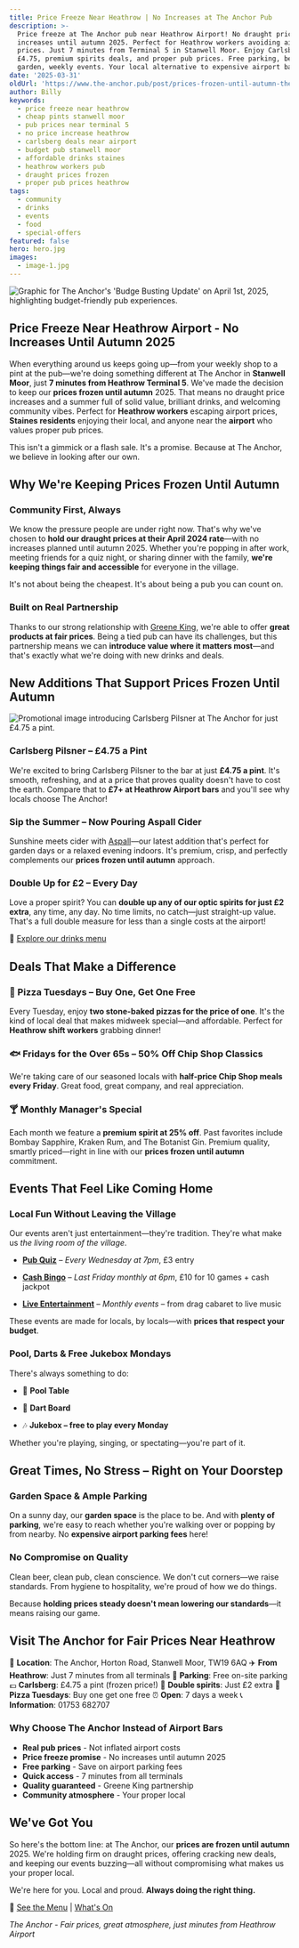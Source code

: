 ```yaml
---
title: Price Freeze Near Heathrow | No Increases at The Anchor Pub
description: >-
  Price freeze at The Anchor pub near Heathrow Airport! No draught price
  increases until autumn 2025. Perfect for Heathrow workers avoiding airport
  prices. Just 7 minutes from Terminal 5 in Stanwell Moor. Enjoy Carlsberg at
  £4.75, premium spirits deals, and proper pub prices. Free parking, beer
  garden, weekly events. Your local alternative to expensive airport bars.
date: '2025-03-31'
oldUrl: 'https://www.the-anchor.pub/post/prices-frozen-until-autumn-theanchor-pub'
author: Billy
keywords:
  - price freeze near heathrow
  - cheap pints stanwell moor
  - pub prices near terminal 5
  - no price increase heathrow
  - carlsberg deals near airport
  - budget pub stanwell moor
  - affordable drinks staines
  - heathrow workers pub
  - draught prices frozen
  - proper pub prices heathrow
tags:
  - community
  - drinks
  - events
  - food
  - special-offers
featured: false
hero: hero.jpg
images:
  - image-1.jpg
---
```


![Graphic for The Anchor's 'Budge Busting Update' on April 1st, 2025, highlighting budget-friendly pub experiences.](/content/blog/prices-frozen-until-autumn-theanchor-pub/hero.jpg)

## Price Freeze Near Heathrow Airport - No Increases Until Autumn 2025

When everything around us keeps going up—from your weekly shop to a pint at the pub—we're doing something different at The Anchor in **Stanwell Moor**, just **7 minutes from Heathrow Terminal 5**. We've made the decision to keep our **prices frozen until autumn** 2025. That means no draught price increases and a summer full of solid value, brilliant drinks, and welcoming community vibes. Perfect for **Heathrow workers** escaping airport prices, **Staines residents** enjoying their local, and anyone near the **airport** who values proper pub prices.

  

This isn't a gimmick or a flash sale. It's a promise. Because at The Anchor, we believe in looking after our own.

  

## Why We're Keeping Prices Frozen Until Autumn

### Community First, Always

We know the pressure people are under right now. That's why we've chosen to **hold our draught prices at their April 2024 rate**—with no increases planned until autumn 2025. Whether you're popping in after work, meeting friends for a quiz night, or sharing dinner with the family, **we're keeping things fair and accessible** for everyone in the village.

  

It's not about being the cheapest. It's about being a pub you can count on.

  

### Built on Real Partnership

Thanks to our strong relationship with [Greene King](https://www.greeneking.co.uk/), we're able to offer **great products at fair prices**. Being a tied pub can have its challenges, but this partnership means we can **introduce value where it matters most**—and that's exactly what we're doing with new drinks and deals.

  

## New Additions That Support Prices Frozen Until Autumn

![Promotional image introducing Carlsberg Pilsner at The Anchor for just £4.75 a pint.](/content/blog/prices-frozen-until-autumn-theanchor-pub/image-1.jpg)

### Carlsberg Pilsner – £4.75 a Pint

We're excited to bring Carlsberg Pilsner to the bar at just **£4.75 a pint**. It's smooth, refreshing, and at a price that proves quality doesn't have to cost the earth. Compare that to **£7+ at Heathrow Airport bars** and you'll see why locals choose The Anchor!

  

### Sip the Summer – Now Pouring Aspall Cider

Sunshine meets cider with [Aspall](https://www.aspall.co.uk/)—our latest addition that's perfect for garden days or a relaxed evening indoors. It's premium, crisp, and perfectly complements our **prices frozen until autumn** approach.

  

### Double Up for £2 – Every Day

Love a proper spirit? You can **double up any of our optic spirits for just £2 extra**, any time, any day. No time limits, no catch—just straight-up value. That's a full double measure for less than a single costs at the airport!

  

🔗 [Explore our drinks menu](https://www.the-anchor.pub/drink)

  

## Deals That Make a Difference

### 🍕 Pizza Tuesdays – Buy One, Get One Free

Every Tuesday, enjoy **two stone-baked pizzas for the price of one**. It's the kind of local deal that makes midweek special—and affordable. Perfect for **Heathrow shift workers** grabbing dinner!

  

### 🐟 Fridays for the Over 65s – 50% Off Chip Shop Classics

We're taking care of our seasoned locals with **half-price Chip Shop meals every Friday**. Great food, great company, and real appreciation.

  

### 🍸 Monthly Manager's Special

Each month we feature a **premium spirit at 25% off**. Past favorites include Bombay Sapphire, Kraken Rum, and The Botanist Gin. Premium quality, smartly priced—right in line with our **prices frozen until autumn** commitment.

  

## Events That Feel Like Coming Home

### Local Fun Without Leaving the Village

Our events aren't just entertainment—they're tradition. They're what make us _the living room of the village_.

*   [**Pub Quiz**](https://www.the-anchor.pub/event-details/pub-pursuit-live-the-ultimate-quiz-night-at-the-anchor-2025-04-02-19-00) – _Every Wednesday at 7pm_, £3 entry
    
*   [**Cash Bingo**](https://www.the-anchor.pub/event-details/monthly-cash-bingo-night-50-jackpot-chip-shop-fridays-2025-04-25-18-00) – _Last Friday monthly at 6pm_, £10 for 10 games + cash jackpot
    
*   [**Live Entertainment**](https://www.the-anchor.pub/event-details/gameshow-house-party-2025-05-30-19-00) – _Monthly events_ – from drag cabaret to live music
    

  

These events are made for locals, by locals—with **prices that respect your budget**.

  

### Pool, Darts & Free Jukebox Mondays

There's always something to do:

*   🎱 **Pool Table**
    
*   🎯 **Dart Board**
    
*   🎶 **Jukebox – free to play every Monday**
    

  

Whether you're playing, singing, or spectating—you're part of it.

  

## Great Times, No Stress – Right on Your Doorstep

### Garden Space & Ample Parking

On a sunny day, our **garden space** is the place to be. And with **plenty of parking**, we're easy to reach whether you're walking over or popping by from nearby. No **expensive airport parking fees** here!

  

### No Compromise on Quality

Clean beer, clean pub, clean conscience. We don't cut corners—we raise standards. From hygiene to hospitality, we're proud of how we do things.

  

Because **holding prices steady doesn't mean lowering our standards**—it means raising our game.

  

## Visit The Anchor for Fair Prices Near Heathrow

📍 **Location**: The Anchor, Horton Road, Stanwell Moor, TW19 6AQ
✈️ **From Heathrow**: Just 7 minutes from all terminals
🚗 **Parking**: Free on-site parking
💷 **Carlsberg**: £4.75 a pint (frozen price!)
🍺 **Double spirits**: Just £2 extra
🍕 **Pizza Tuesdays**: Buy one get one free
⏰ **Open**: 7 days a week
📞 **Information**: 01753 682707

### Why Choose The Anchor Instead of Airport Bars

- **Real pub prices** - Not inflated airport costs
- **Price freeze promise** - No increases until autumn 2025
- **Free parking** - Save on airport parking fees  
- **Quick access** - 7 minutes from all terminals
- **Quality guaranteed** - Greene King partnership
- **Community atmosphere** - Your proper local

## We've Got You

So here's the bottom line: at The Anchor, our **prices are frozen until autumn** 2025. We're holding firm on draught prices, offering cracking new deals, and keeping our events buzzing—all without compromising what makes us your proper local.

  

We're here for you. Local and proud. **Always doing the right thing.**

  

🍻 [See the Menu](https://www.the-anchor.pub/food) | [What's On](https://www.the-anchor.pub/our-events)

*The Anchor - Fair prices, great atmosphere, just minutes from Heathrow Airport*

